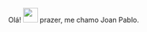 Olá! <img src="https://raw.githubusercontent.com/MartinHeinz/MartinHeinz/master/wave.gif" width="30px"> prazer, me chamo Joan Pablo.





